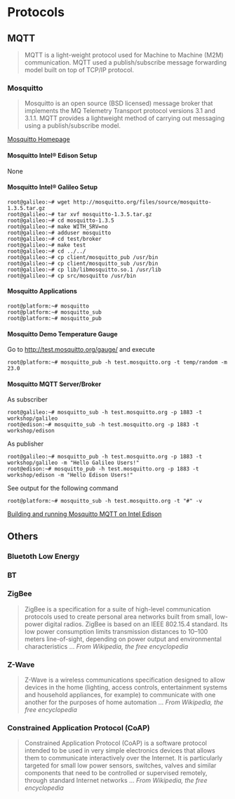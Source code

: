 Protocols
==

## MQTT

> MQTT is a light-weight protocol used for Machine to Machine (M2M) communication. MQTT used a publish/subscribe message forwarding model built on top of TCP/IP protocol.

### Mosquitto

> Mosquitto is an open source (BSD licensed) message broker that implements the MQ Telemetry Transport protocol versions 3.1 and 3.1.1. MQTT provides a lightweight method of carrying out messaging using a publish/subscribe model.

[Mosquitto Homepage](http://mosquitto.org/)


#### Mosquitto Intel® Edison Setup

None

#### Mosquitto Intel® Galileo Setup

    root@galileo:~# wget http://mosquitto.org/files/source/mosquitto-1.3.5.tar.gz
    root@galileo:~# tar xvf mosquitto-1.3.5.tar.gz
    root@galileo:~# cd mosquitto-1.3.5
    root@galileo:~# make WITH_SRV=no
    root@galileo:~# adduser mosquitto
    root@galileo:~# cd test/broker
    root@galileo:~# make test
    root@galileo:~# cd ../../
    root@galileo:~# cp client/mosquitto_pub /usr/bin
    root@galileo:~# cp client/mosquitto_sub /usr/bin
    root@galileo:~# cp lib/libmosquitto.so.1 /usr/lib
    root@galileo:~# cp src/mosquitto /usr/bin

#### Mosquitto Applications

    root@platform:~# mosquitto
    root@platform:~# mosquitto_sub
    root@platform:~# mosquitto_pub

#### Mosquitto Demo Temperature Gauge

Go to http://test.mosquitto.org/gauge/ and execute

    root@platform:~# mosquitto_pub -h test.mosquitto.org -t temp/random -m 23.0

####  Mosquitto MQTT Server/Broker

As subscriber

    root@galileo:~# mosquitto_sub -h test.mosquitto.org -p 1883 -t workshop/galileo
    root@edison:~# mosquitto_sub -h test.mosquitto.org -p 1883 -t workshop/edison

As publisher

    root@galileo:~# mosquitto_pub -h test.mosquitto.org -p 1883 -t workshop/galileo -m "Hello Galileo Users!"
    root@edison:~# mosquitto_pub -h test.mosquitto.org -p 1883 -t workshop/edison -m "Hello Edison Users!"

See output for the following command

    root@platform:~# mosquitto_sub -h test.mosquitto.org -t "#" -v

[Building and running Mosquitto MQTT on Intel Edison](https://software.intel.com/en-us/blogs/2015/02/20/building-and-running-mosquitto-mqtt-on-intel-edison)

## Others

### Bluetoth Low Energy
### BT
### ZigBee

> ZigBee is a specification for a suite of high-level communication protocols used to create personal area networks built from small, low-power digital radios. ZigBee is based on an IEEE 802.15.4 standard. Its low power consumption limits transmission distances to 10–100 meters line-of-sight, depending on power output and environmental characteristics ... *From Wikipedia, the free encyclopedia*

### Z-Wave

> Z-Wave is a wireless communications specification designed to allow devices in the home (lighting, access controls, entertainment systems and household appliances, for example) to communicate with one another for the purposes of home automation ... *From Wikipedia, the free encyclopedia*

### Constrained Application Protocol (CoAP)

> Constrained Application Protocol (CoAP) is a software protocol intended to be used in very simple electronics devices that allows them to communicate interactively over the Internet. It is particularly targeted for small low power sensors, switches, valves and similar components that need to be controlled or supervised remotely, through standard Internet networks ... *From Wikipedia, the free encyclopedia*